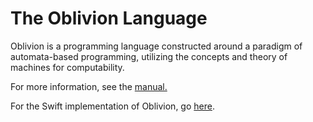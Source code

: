 The Oblivion Language
=======

Oblivion is a programming language constructed around a paradigm of automata-based programming, utilizing the concepts and theory of machines for computability.



For more information, see the [manual.](SUMMARY.md)

For the Swift implementation of Oblivion, go [here](https://github.com/jweinst1/Oblivion).

